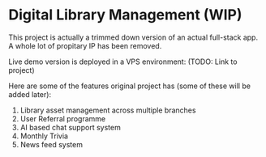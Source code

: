 # Digital Library Management (WIP)

This project is actually a trimmed down version of an actual full-stack app. A whole lot of propitary IP has been removed. 

Live demo version is deployed in a VPS environment: (TODO: Link to project)  

Here are some of the features original project has (some of these will be added later):
1. Library asset management across multiple branches
2. User Referral programme
3. AI based chat support system
4. Monthly Trivia
5. News feed system
